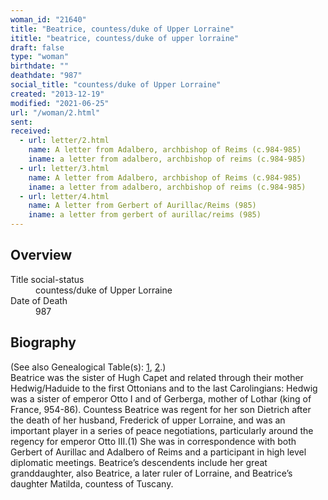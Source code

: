 ```yaml
---
woman_id: "21640"
title: "Beatrice, countess/duke of Upper Lorraine"
ititle: "beatrice, countess/duke of upper lorraine"
draft: false
type: "woman"
birthdate: ""
deathdate: "987"
social_title: "countess/duke of Upper Lorraine"
created: "2013-12-19"
modified: "2021-06-25"
url: "/woman/2.html"
sent:
received:
  - url: letter/2.html
    name: A letter from Adalbero, archbishop of Reims (c.984-985)
    iname: a letter from adalbero, archbishop of reims (c.984-985)
  - url: letter/3.html
    name: A letter from Adalbero, archbishop of Reims (c.984-985)
    iname: a letter from adalbero, archbishop of reims (c.984-985)
  - url: letter/4.html
    name: A letter from Gerbert of Aurillac/Reims (985)
    iname: a letter from gerbert of aurillac/reims (985)
---
```

<h2 class="mt-4">Overview</h2><dt>Title social-status</dt><dd>countess/duke of Upper Lorraine</dd><dt>Date of Death</dt><dd>987</dd><h2 class="mt-4">Biography</h2>(See also Genealogical Table(s): <a href="/content/genealogy-charlemagne#n2">1</a>, <a href="/content/genealogy-henry#n2">2</a>.)<br>Beatrice was the sister of Hugh Capet and related through their mother Hedwig/Haduide to the first Ottonians and to the last Carolingians:  Hedwig was a sister of emperor Otto I and of Gerberga, mother of Lothar (king of France, 954-86).  Countess Beatrice was regent for her son Dietrich after the death of her husband, Frederick of upper Lorraine, and was an important player in a series of peace negotiations, particularly around the regency for emperor Otto III.(1)  She was in correspondence with both Gerbert of Aurillac and Adalbero of Reims and a participant in high level diplomatic meetings.  Beatrice’s descendents include her great granddaughter, also Beatrice, a later ruler of Lorraine, and Beatrice’s daughter Matilda, countess of Tuscany.